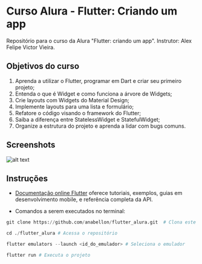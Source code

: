 # Curso Alura - Flutter: Criando um app

Repositório para o curso da Alura "Flutter: criando um app".
Instrutor: Alex Felipe Victor Vieira.

## Objetivos do curso

1. Aprenda a utilizar o Flutter, programar em Dart e criar seu primeiro projeto;
2. Entenda o que é Widget e como funciona a árvore de Widgets;
3. Crie layouts com Widgets do Material Design;
4. Implemente layouts para uma lista e formulário;
5. Refatore o código visando o framework do Flutter;
6. Saiba a diferença entre StatelessWidget e StatefulWidget;
7. Organize a estrutura do projeto e aprenda a lidar com bugs comuns.

## Screenshots

![alt text](https://live.staticflickr.com/65535/52767826922_e16bccd318_c.jpg)

## Instruções

- [Documentação online Flutter](https://docs.flutter.dev/) oferece tutoriais, exemplos, guias em desenvolvimento mobile, e referência completa da API.

- Comandos a serem executados no terminal:

```py
git clone https://github.com/anabellon/flutter_alura.git  # Clona este repositório
```

```py
cd ./flutter_alura # Acessa o repositório
```

```py
flutter emulators --launch <id_do_emulador> # Seleciona o emulador
```

```py
flutter run # Executa o projeto
```
